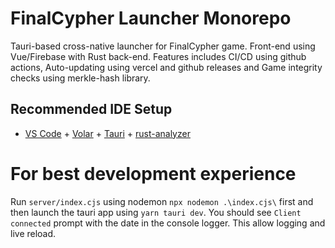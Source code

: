 # FinalCypher Launcher Monorepo

Tauri-based cross-native launcher for FinalCypher game. Front-end using Vue/Firebase with Rust back-end. Features includes CI/CD using github actions, Auto-updating using vercel and github releases and Game integrity checks using merkle-hash library. 

## Recommended IDE Setup

- [VS Code](https://code.visualstudio.com/) + [Volar](https://marketplace.visualstudio.com/items?itemName=Vue.volar) + [Tauri](https://marketplace.visualstudio.com/items?itemName=tauri-apps.tauri-vscode) + [rust-analyzer](https://marketplace.visualstudio.com/items?itemName=rust-lang.rust-analyzer)

# For best development experience
Run `server/index.cjs` using nodemon `npx nodemon .\index.cjs\` first and then launch the tauri app using `yarn tauri dev`. You should see `Client connected` prompt with the date in the console logger. This allow logging and live reload.

